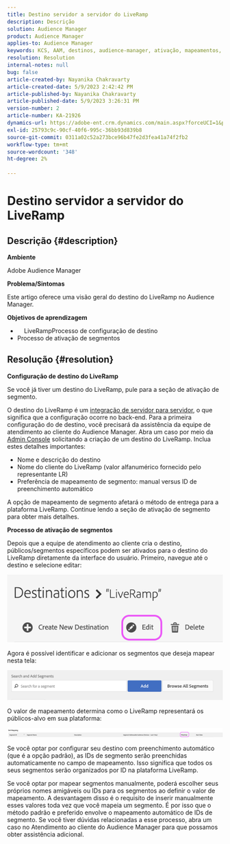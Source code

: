 ```yaml
---
title: Destino servidor a servidor do LiveRamp
description: Descrição
solution: Audience Manager
product: Audience Manager
applies-to: Audience Manager
keywords: KCS, AAM, destinos, audience-manager, ativação, mapeamentos, S2S, servidor para servidor
resolution: Resolution
internal-notes: null
bug: false
article-created-by: Nayanika Chakravarty
article-created-date: 5/9/2023 2:42:42 PM
article-published-by: Nayanika Chakravarty
article-published-date: 5/9/2023 3:26:31 PM
version-number: 2
article-number: KA-21926
dynamics-url: https://adobe-ent.crm.dynamics.com/main.aspx?forceUCI=1&pagetype=entityrecord&etn=knowledgearticle&id=7fbcbbbc-77ee-ed11-8849-6045bd006079
exl-id: 25793c9c-90cf-40f6-995c-36bb93d839b8
source-git-commit: 0311a02c52a273bce96b47fe2d3fea41a74f2fb2
workflow-type: tm+mt
source-wordcount: '348'
ht-degree: 2%

---
```


# Destino servidor a servidor do LiveRamp

## Descrição {#description}


<b>Ambiente</b>

Adobe Audience Manager

<b>Problema/Sintomas</b>

Este artigo oferece uma visão geral do destino do LiveRamp no Audience Manager.

<b>Objetivos de aprendizagem</b>

- &#x200B;&#x200B;&#x200B; &#x200B; &#x200B; &#x200B; &#x200B;LiveRampProcesso de configuração de destino
- Processo de ativação de segmentos



## Resolução {#resolution}


<b>Configuração de destino do LiveRamp</b>

Se você já tiver um destino do LiveRamp, pule para a seção de ativação de segmento. 

O destino do LiveRamp é um [integração de servidor para servidor](https://experienceleague.adobe.com/docs/audience-manager/user-guide/features/destinations/device-based/device-based-destinations-list.html?lang=en), o que significa que a configuração ocorre no back-end. Para a primeira configuração do de destino, você precisará da assistência da equipe de atendimento ao cliente do Audience Manager. Abra um caso por meio da [Admin Console](https://adminconsole.adobe.com/) solicitando a criação de um destino do LiveRamp. Inclua estes detalhes importantes:

- Nome e descrição do destino
- Nome do cliente do LiveRamp (valor alfanumérico fornecido pelo representante LR)
- Preferência de mapeamento de segmento: manual versus ID de preenchimento automático


A opção de mapeamento de segmento afetará o método de entrega para a plataforma LiveRamp. Continue lendo a seção de ativação de segmento para obter mais detalhes.



<b>Processo de ativação de segmentos</b>

Depois que a equipe de atendimento ao cliente cria o destino, públicos/segmentos específicos podem ser ativados para o destino do LiveRamp diretamente da interface do usuário. Primeiro, navegue até o destino e selecione editar:

![](assets/bd9e9cba-89e3-ed11-a7c7-6045bd0065b6.png)



Agora é possível identificar e adicionar os segmentos que deseja mapear nesta tela:

![](assets/d96041d3-89e3-ed11-a7c7-6045bd0065b6.png)

O valor de mapeamento determina como o LiveRamp representará os públicos-alvo em sua plataforma: 

![](assets/75158bf1-89e3-ed11-a7c7-6045bd0065b6.png)

Se você optar por configurar seu destino com preenchimento automático (que é a opção padrão), as IDs de segmento serão preenchidas automaticamente no campo de mapeamento. Isso significa que todos os seus segmentos serão organizados por ID na plataforma LiveRamp.

Se você optar por mapear segmentos manualmente, poderá escolher seus próprios nomes amigáveis ou IDs para os segmentos ao definir o valor de mapeamento. A desvantagem disso é o requisito de inserir manualmente esses valores toda vez que você mapeia um segmento. É por isso que o método padrão e preferido envolve o mapeamento automático de IDs de segmento. Se você tiver dúvidas relacionadas a esse processo, abra um caso no Atendimento ao cliente do Audience Manager para que possamos obter assistência adicional.

